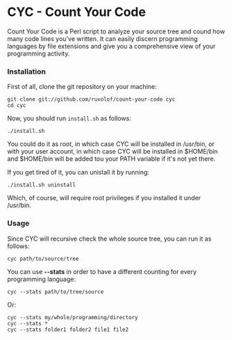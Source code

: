 CYC - Count Your Code
==========================

Count Your Code is a Perl script to analyze your source tree and cound how many code lines you've written.
It can easily discern programming languages by file extensions and give you a comprehensive view of your
programming activity.

### Installation ###

First of all, clone the git repository on your machine:

`git clone git://github.com/ruvolof/count-your-code cyc`  
`cd cyc`

Now, you should run `install.sh` as follows:

`./install.sh`

You could do it as root, in which case CYC will be installed in /usr/bin, or with your user account,
in which case CYC will be installed in $HOME/bin and $HOME/bin will be added tou your PATH variable
if it's not yet there.

If you get tired of it, you can unistall it by running:

`./install.sh uninstall`

Which, of course, will require root privileges if you installed it under /usr/bin.

### Usage ###

Since CYC will recursive check the whole source tree, you can run it as follows:

`cyc path/to/source/tree`

You can use __--stats__ in order to have a different counting for every programming language:

`cyc --stats path/to/tree/source`

Or:

`cyc --stats my/whole/programming/directory`  
`cyc --stats *`  
`cyc --stats folder1 folder2 file1 file2`
